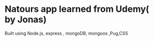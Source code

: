 # Natours app learned from Udemy( by Jonas)

Built using Node.js, express , mongoDB, mongoos ,Pug,CSS
